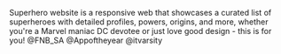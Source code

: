 Superhero website is a responsive web that showcases a curated list of superheroes with detailed profiles, powers, origins, and more, whether you're a Marvel maniac DC devotee or just love good design - this is for you!
@FNB_SA @Appoftheyear @itvarsity
